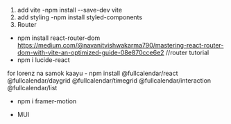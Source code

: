 1. add vite
-npm install --save-dev vite
2. add styling
-npm install styled-components
3. Router
- npm install react-router-dom
https://medium.com/@navanitvishwakarma790/mastering-react-router-dom-with-vite-an-optimized-guide-08e870cce6e2
//router tutorial
- npm i lucide-react

for lorenz na samok kaayu  - npm install @fullcalendar/react @fullcalendar/daygrid @fullcalendar/timegrid @fullcalendar/interaction @fullcalendar/list
- npm i framer-motion

- MUI
